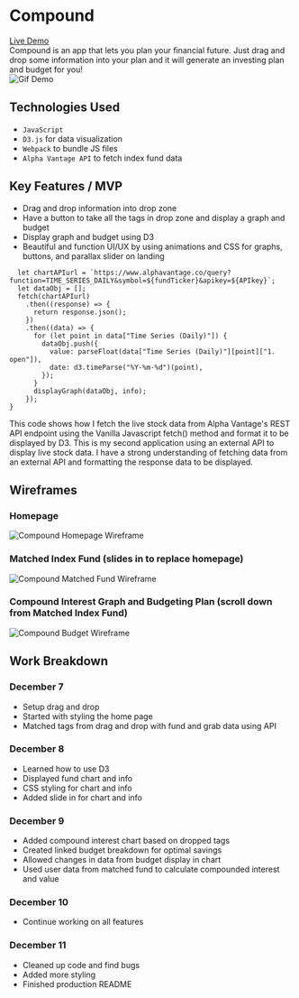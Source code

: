 # Compound
[Live Demo](https://edmondthui.github.io/compound/)  
Compound is an app that lets you plan your financial future. Just drag and drop some information into your plan and it will generate an investing plan and budget for you!  
![Gif Demo](https://edmondhui.com/compound/og_image.gif)
## Technologies Used
* `JavaScript` 
* `D3.js` for data visualization
* `Webpack` to bundle JS files
* `Alpha Vantage API` to fetch index fund data

## Key Features / MVP
* Drag and drop information into drop zone
* Have a button to take all the tags in drop zone and display a graph and budget
* Display graph and budget using D3
* Beautiful and function UI/UX by using animations and CSS for graphs, buttons, and parallax slider on landing

```function fetchStockData(fundTicker, info) {
  let chartAPIurl = `https://www.alphavantage.co/query?function=TIME_SERIES_DAILY&symbol=${fundTicker}&apikey=${APIkey}`;
  let dataObj = [];
  fetch(chartAPIurl)
    .then((response) => {
      return response.json();
    })
    .then((data) => {
      for (let point in data["Time Series (Daily)"]) {
        dataObj.push({
          value: parseFloat(data["Time Series (Daily)"][point]["1. open"]),
          date: d3.timeParse("%Y-%m-%d")(point),
        });
      }
      displayGraph(dataObj, info);
    });
}
```
This code shows how I fetch the live stock data from Alpha Vantage's REST API endpoint using the Vanilla Javascript fetch() method and format it to be displayed by D3. This is my second application using an external API to display live stock data. I have a strong understanding of fetching data from an external API and formatting the response data to be displayed.

## Wireframes
### Homepage
![Compound Homepage Wireframe](https://i.imgur.com/aZ5No1Z.png)

### Matched Index Fund (slides in to replace homepage)
![Compound Matched Fund Wireframe](https://i.imgur.com/Y9KjQtj.png)

### Compound Interest Graph and Budgeting Plan (scroll down from Matched Index Fund)
![Compound Budget Wireframe](https://i.imgur.com/z5yqy1M.png)

## Work Breakdown
### December 7
* Setup drag and drop
* Started with styling the home page
* Matched tags from drag and drop with fund and grab data using API

### December 8
* Learned how to use D3 
* Displayed fund chart and info
* CSS styling for chart and info
* Added slide in for chart and info

### December 9
* Added compound interest chart based on dropped tags
* Created linked budget breakdown for optimal savings
* Allowed changes in data from budget display in chart
* Used user data from matched fund to calculate compounded interest and value

### December 10 
* Continue working on all features

### December 11
* Cleaned up code and find bugs
* Added more styling
* Finished production README
